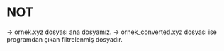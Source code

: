 # NOT
-> ornek.xyz dosyası ana dosyamız.
-> ornek_converted.xyz dosyası ise programdan çıkan filtrelenmiş dosyadır.
